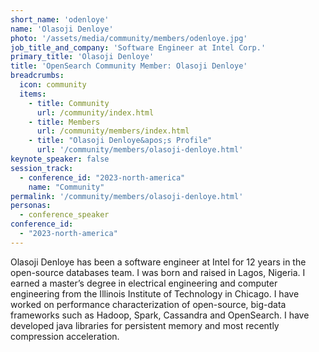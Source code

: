 ```yaml
---
short_name: 'odenloye'
name: 'Olasoji Denloye'
photo: '/assets/media/community/members/odenloye.jpg'
job_title_and_company: 'Software Engineer at Intel Corp.'
primary_title: 'Olasoji Denloye'
title: 'OpenSearch Community Member: Olasoji Denloye'
breadcrumbs:
  icon: community
  items:
    - title: Community
      url: /community/index.html
    - title: Members
      url: /community/members/index.html
    - title: "Olasoji Denloye&apos;s Profile"
      url: '/community/members/olasoji-denloye.html'
keynote_speaker: false
session_track: 
  - conference_id: "2023-north-america"
    name: "Community"
permalink: '/community/members/olasoji-denloye.html'
personas:
  - conference_speaker
conference_id:
  - "2023-north-america"
---
```


Olasoji Denloye has been a software engineer at Intel for 12 years in the open-source databases team. I was born and raised in Lagos, Nigeria. I earned a master’s degree in electrical engineering and computer engineering from the Illinois Institute of Technology in Chicago. I have worked on performance characterization of open-source, big-data frameworks such as Hadoop, Spark, Cassandra and OpenSearch. I have developed java libraries for persistent memory and most recently compression acceleration.

